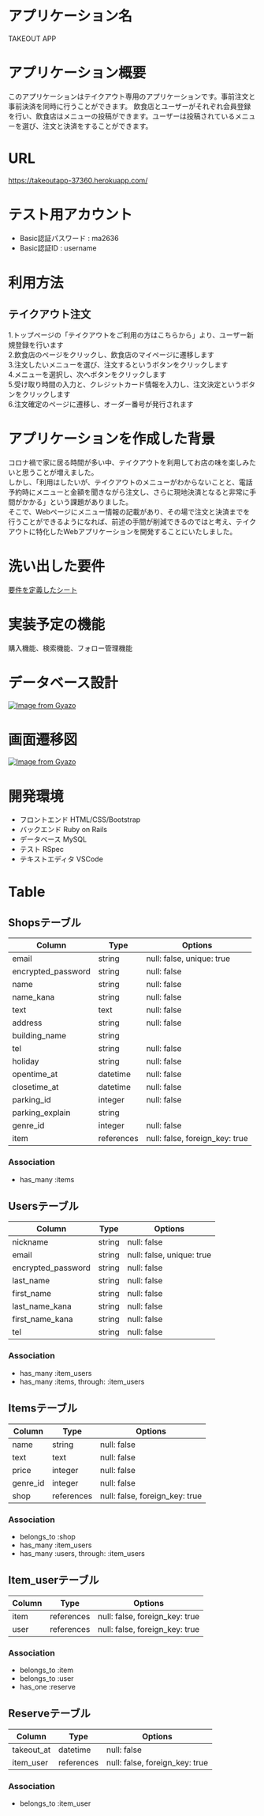 # アプリケーション名

TAKEOUT APP

# アプリケーション概要

このアプリケーションはテイクアウト専用のアプリケーションです。事前注文と事前決済を同時に行うことができます。
飲食店とユーザーがそれぞれ会員登録を行い、飲食店はメニューの投稿ができます。ユーザーは投稿されているメニューを選び、注文と決済をすることができます。

# URL

https://takeoutapp-37360.herokuapp.com/

# テスト用アカウント

- Basic認証パスワード : ma2636
- Basic認証ID : username

# 利用方法

## テイクアウト注文
1.トップページの「テイクアウトをご利用の方はこちらから」より、ユーザー新規登録を行います  
2.飲食店のページをクリックし、飲食店のマイページに遷移します  
3.注文したいメニューを選び、注文するというボタンをクリックします  
4.メニューを選択し、次へボタンをクリックします  
5.受け取り時間の入力と、クレジットカード情報を入力し、注文決定というボタンをクリックします  
6.注文確定のページに遷移し、オーダー番号が発行されます  
  
  
# アプリケーションを作成した背景

コロナ禍で家に居る時間が多い中、テイクアウトを利用してお店の味を楽しみたいと思うことが増えました。  
しかし、「利用はしたいが、テイクアウトのメニューがわからないことと、電話予約時にメニューと金額を聞きながら注文し、さらに現地決済となると非常に手間がかかる」という課題がありました。  
そこで、Webページにメニュー情報の記載があり、その場で注文と決済までを行うことができるようになれば、前述の手間が削減できるのではと考え、テイクアウトに特化したWebアプリケーションを開発することにいたしました。

# 洗い出した要件

[要件を定義したシート](https://docs.google.com/spreadsheets/d/14zTJDloLGlPCN9W_hA7bIlXY0omAEyi8hdnsbLrplDk/edit?usp=sharing)

# 実装予定の機能

購入機能、検索機能、フォロー管理機能

# データベース設計

[![Image from Gyazo](https://i.gyazo.com/22a0085be57ab6e4560322cc2738dcb8.png)](https://gyazo.com/22a0085be57ab6e4560322cc2738dcb8)

# 画面遷移図

[![Image from Gyazo](https://i.gyazo.com/6e4ce776ba124e136669cb3f572f8ee4.png)](https://gyazo.com/6e4ce776ba124e136669cb3f572f8ee4)

# 開発環境

- フロントエンド
HTML/CSS/Bootstrap
- バックエンド
Ruby on Rails
- データベース
MySQL
- テスト
RSpec
- テキストエディタ
VSCode

<!-- # ローカルでの動作方法 -->
<!-- # 工夫したポイント -->


# Table

## Shopsテーブル

| Column              | Type       | Options                        |
| ------------------- | ---------- | ------------------------------ |
| email               | string     | null: false, unique: true      |
| encrypted_password  | string     | null: false                    |
| name                | string     | null: false                    |
| name_kana           | string     | null: false                    |
| text                | text       | null: false                    |
| address             | string     | null: false                    |
| building_name       | string     |                                |
| tel                 | string     | null: false                    |
| holiday             | string     | null: false                    |
| opentime_at         | datetime   | null: false                    |
| closetime_at        | datetime   | null: false                    |
| parking_id          | integer    | null: false                    |
| parking_explain     | string     |                                |
| genre_id            | integer    | null: false                    |
| item                | references | null: false, foreign_key: true |

### Association

- has_many :items

## Usersテーブル

| Column             | Type   | Options                     |
| ------------------ | ------ | --------------------------- |
| nickname           | string | null: false                 |
| email              | string | null: false, unique: true   |
| encrypted_password | string | null: false                 |
| last_name          | string | null: false                 |
| first_name         | string | null: false                 |
| last_name_kana     | string | null: false                 |
| first_name_kana    | string | null: false                 |
| tel                | string | null: false                 |

### Association

- has_many :item_users
- has_many :items, through: :item_users

## Itemsテーブル

| Column   | Type       | Options                        |
| -------- | ---------- | ------------------------------ |
| name     | string     | null: false                    |
| text     | text       | null: false                    |
| price    | integer    | null: false                    |
| genre_id | integer    | null: false                    |
| shop     | references | null: false, foreign_key: true |

### Association

- belongs_to :shop
- has_many :item_users
- has_many :users, through: :item_users

## Item_userテーブル

| Column | Type       | Options                        |
| ------ | ---------- | ------------------------------ |
| item   | references | null: false, foreign_key: true |
| user   | references | null: false, foreign_key: true |

### Association

- belongs_to :item
- belongs_to :user
- has_one :reserve

## Reserveテーブル

| Column       | Type       | Options                        |
| ------------ | ---------- | ------------------------------ |
| takeout_at   | datetime   | null: false                    |
| item_user    | references | null: false, foreign_key: true |

### Association

- belongs_to :item_user